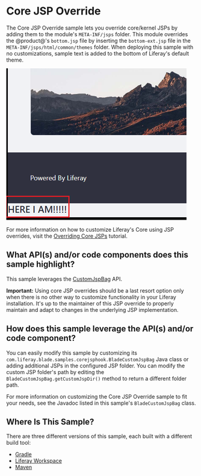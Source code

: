 # Core JSP Override [](id=core-jsp-hook)

The Core JSP Override sample lets you override core/kernel JSPs by adding them
to the module's `META-INF/jsps` folder. This module overrides the @product@'s
`bottom.jsp` file by inserting the `bottom-ext.jsp` file in the
`META-INF/jsps/html/common/themes` folder. When deploying this sample with no
customizations, sample text is added to the bottom of Liferay's default theme.

![Figure 1: Deploying a core JSP override overrides core functionality, like @product@'s default theme.](../../../images/blade-core-jsp-hook.png)

For more information on how to customize Liferay's Core using JSP overrides,
visit the
[Overriding Core JSPs](/develop/tutorials/-/knowledge_base/7-0/overriding-core-jsps)
tutorial.

## What API(s) and/or code components does this sample highlight? [](id=what-apis-and-or-code-components-does-this-sample-highlight)

This sample leverages the
[CustomJspBag](@platform-ref@/7.0-latest/javadocs/portal-impl/com/liferay/portal/deploy/hot/CustomJspBag.html)
API.

**Important:** Using core JSP overrides should be a last resort option only when
there is no other way to customize functionality in your Liferay installation.
It's up to the maintainer of this JSP override to properly maintain and adapt to
changes in the underlying JSP implementation.

## How does this sample leverage the API(s) and/or code component? [](id=how-does-this-sample-leverage-the-apis-and-or-code-component)

You can easily modify this sample by customizing its
`com.liferay.blade.samples.corejsphook.BladeCustomJspBag` Java class or adding
additional JSPs in the configured JSP folder. You can modify the custom JSP
folder's path by editing the `BladeCustomJspBag.getCustomJspDir()` method to
return a different folder path.

For more information on customizing the Core JSP Override sample to fit your
needs, see the Javadoc listed in this sample's `BladeCustomJspBag` class.

## Where Is This Sample? [](id=where-is-this-sample)

There are three different versions of this sample, each built with a different
build tool:

- [Gradle](https://github.com/liferay/liferay-blade-samples/tree/7.0/gradle/overrides/core-jsp-override)
- [Liferay Workspace](https://github.com/liferay/liferay-blade-samples/tree/7.0/liferay-workspace/overrides/core-jsp-override)
- [Maven](https://github.com/liferay/liferay-blade-samples/tree/7.0/maven/overrides/core-jsp-override)
